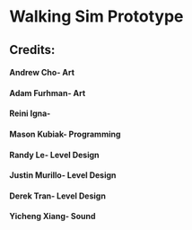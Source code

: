 # Walking Sim Prototype
 
## Credits:
#### Andrew Cho- Art
#### Adam Furhman- Art
#### Reini Igna- 
#### Mason Kubiak- Programming
#### Randy Le- Level Design
#### Justin Murillo- Level Design
#### Derek Tran- Level Design
#### Yicheng Xiang- Sound
